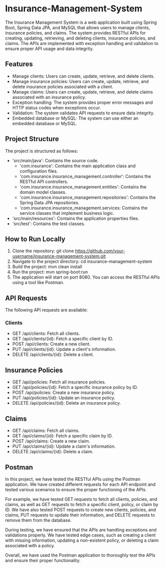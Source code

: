 # Insurance-Management-System
The Insurance Management System is a web application built using Spring Boot, Spring Data JPA, and MySQL that allows users to manage clients, insurance policies, and claims. The system provides RESTful APIs for creating, updating, retrieving, and deleting clients, insurance policies, and claims. The APIs are implemented with exception handling and validation to ensure proper API usage and data integrity.

## Features
* Manage clients: Users can create, update, retrieve, and delete clients.
* Manage insurance policies: Users can create, update, retrieve, and delete insurance policies associated with a client.
* Manage claims: Users can create, update, retrieve, and delete claims associated with an insurance policy.
* Exception handling: The system provides proper error messages and HTTP status codes when exceptions occur.
* Validation: The system validates API requests to ensure data integrity.
* Embedded database or MySQL: The system can use either an embedded database or MySQL.

## Project Structure

The project is structured as follows:

* 'src/main/java': Contains the source code.
  * 'com.insurance': Contains the main application class and configuration files.
  * 'com.insurance.insurance_management.controller': Contains the RESTful API controllers.
  * 'com.insurance.insurance_management.entities': Contains the domain model classes.
  * 'com.insurance.insurance_management.repositories': Contains the Spring Data JPA repositories.
  * 'com.insurance.insurance_management.services: Contains the service classes that implement business logic.
* 'src/main/resources': Contains the application properties files.
* 'src/test': Contains the test classes.

## How to Run Locally

1. Clone the repository: git clone https://github.com/your-username/insurance-management-system.git
2. Navigate to the project directory: cd insurance-management-system
3. Build the project: mvn clean install
4. Run the project: mvn spring-boot:run
5. The application will start on port 8080. You can access the RESTful APIs using a tool like Postman.

## API Requests
The following API requests are available:

### Clients
* GET /api/clients: Fetch all clients.
* GET /api/clients/{id}: Fetch a specific client by ID.
* POST /api/clients: Create a new client.
* PUT /api/clients/{id}: Update a client's information.
* DELETE /api/clients/{id}: Delete a client.

## Insurance Policies
* GET /api/policies: Fetch all insurance policies.
* GET /api/policies/{id}: Fetch a specific insurance policy by ID.
* POST /api/policies: Create a new insurance policy.
* PUT /api/policies/{id}: Update an insurance policy.
* DELETE /api/policies/{id}: Delete an insurance policy.

## Claims
* GET /api/claims: Fetch all claims.
* GET /api/claims/{id}: Fetch a specific claim by ID.
* POST /api/claims: Create a new claim.
* PUT /api/claims/{id}: Update a claim's information.
* DELETE /api/claims/{id}: Delete a claim.

## Postman 

In this project, we have tested the RESTful APIs using the Postman application. We have created different requests for each API endpoint and tested various scenarios to ensure the proper functioning of the APIs.

For example, we have tested GET requests to fetch all clients, policies, and claims, as well as GET requests to fetch a specific client, policy, or claim by ID. We have also tested POST requests to create new clients, policies, and claims, PUT requests to update their information, and DELETE requests to remove them from the database.

During testing, we have ensured that the APIs are handling exceptions and validations properly. We have tested edge cases, such as creating a client with missing information, updating a non-existent policy, or deleting a claim associated with a policy.

Overall, we have used the Postman application to thoroughly test the APIs and ensure their proper functionality.

